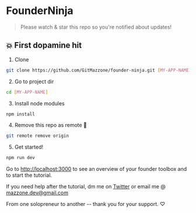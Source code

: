 # FounderNinja

> Please watch & star this repo so you're notified about updates!

## 💥 First dopamine hit

1. Clone

```bash
git clone https://github.com/GitMazzone/founder-ninja.git [MY-APP-NAME]
```

2. Go to project dir

```bash
cd [MY-APP-NAME]
```

3. Install node modules

```bash
npm install
```

4. Remove this repo as remote 👋

```bash
git remote remove origin
```

5. Get started!

```bash
npm run dev
```

Go to [http://localhost:3000](http://localhost:3000) to see an overview of your founder toolbox and to start the tutorial.

If you need help after the tutorial, dm me on [Twitter](https://twitter.com/gitmazzone) or email me @ mazzone.dev@gmail.com

From one solopreneur to another -- thank you for your support. ♡
